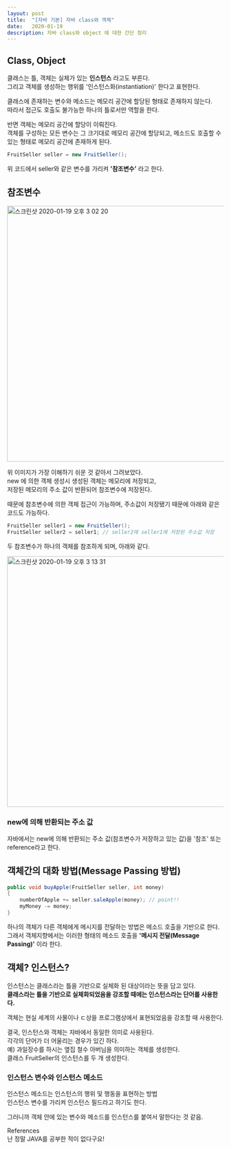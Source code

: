 ```yaml
---
layout: post
title:  "[자바 기본] 자바 class와 객체"
date:   2020-01-19
description: 자바 class와 object 에 대한 간단 정리
---
```



## Class, Object

클래스는 틀, 객체는 실체가 있는 **인스턴스** 라고도 부른다.  
그리고 객체를 생성하는 행위를 '인스턴스화(instantiation)' 한다고 표현한다.  

클래스에 존재하는 변수와 메소드는 메모리 공간에 할당된 형태로 존재하지 않는다.  
따라서 접근도 호출도 불가능한 하나의 틀로서만 역할을 한다.
  
반면 객체는 메모리 공간에 할당이 이뤄진다.  
객체를 구성하는 모든 변수는 그 크기대로 메모리 공간에 할당되고, 메소드도 호출할 수 있는 형태로 메모리 공간에 존재하게 된다.  

~~~ java
FruitSeller seller = new FruitSeller();
~~~
위 코드에서 seller와 같은 변수를 가리켜 **'참조변수'** 라고 한다.

## 참조변수

<img width="595" alt="스크린샷 2020-01-19 오후 3 02 20" src="https://user-images.githubusercontent.com/17976251/72675787-c4efa300-3acc-11ea-80dd-0cb54d8c2f1e.png">

위 이미지가 가장 이해하기 쉬운 것 같아서 그려보았다.  
new 에 의한 객체 생성시 생성된 객체는 메모리에 저장되고,  
저장된 메모리의 주소 값이 반환되어 참조변수에 저장된다.  

때문에 참조변수에 의한 객체 접근이 가능하며, 주소값이 저장됐기 때문에 아래와 같은 코드도 가능하다.  

~~~java
FruitSeller seller1 = new FruitSeller();
FruitSeller seller2 = seller1; // seller2에 seller1에 저장된 주소값 저장
~~~

두 참조변수가 하나의 객체를 참조하게 되며, 아래와 같다.  

<img width="583" alt="스크린샷 2020-01-19 오후 3 13 31" src="https://user-images.githubusercontent.com/17976251/72675884-44ca3d00-3ace-11ea-9088-88164ada37c0.png">


### new에 의해 반환되는 주소 값

자바에서는 new에 의해 반환되는 주소 값(참조변수가 저장하고 있는 값)을 '참조' 또는 reference라고 한다.

## 객체간의 대화 방법(Message Passing 방법)
~~~ java
public void buyApple(FruitSeller seller, int money)
{
    numberOfApple += seller.saleApple(money); // point!!
    myMoney -= money;
}
~~~
하나의 객체가 다른 객체에게 메시지를 전달하는 방법은 메소드 호출을 기반으로 한다.  
그래서 객체지향에서는 이러한 형태의 메소드 호출을 **'메시지 전달(Message Passing)'** 이라 한다.

## 객체? 인스턴스?

인스턴스는 클래스라는 틀을 기반으로 실체화 된 대상이라는 뜻을 담고 있다.  
**클래스라는 틀을 기반으로 실체화되었음을 강조할 때에는 인스턴스라는 단어를 사용한다.**  

객체는 현실 세계의 사물이나 ㄷ상을 프로그램상에서 표현되었음을 강조할 때 사용한다.  

결국, 인스턴스와 객체는 자바에서 동일한 의미로 사용된다.  
각각의 단어가 더 어울리는 경우가 있긴 하다.  
예) 과일장수를 하시는 옆집 철수 아버님을 의미하는 객체를 생성한다.  
클래스 FruitSeller의 인스턴스를 두 개 생성한다.  

### 인스턴스 변수와 인스턴스 메소드  
인스턴스 메소드는 인스턴스의 행위 및 행동을 표현하는 방법  
인스턴스 변수를 가리켜 인스턴스 필드라고 하기도 한다.  

그러니까 객체 안에 있는 변수와 메소드를 인스턴스를 붙여서 말한다는 것 같음.  




References  
난 정말 JAVA를 공부한 적이 없다구요!  
